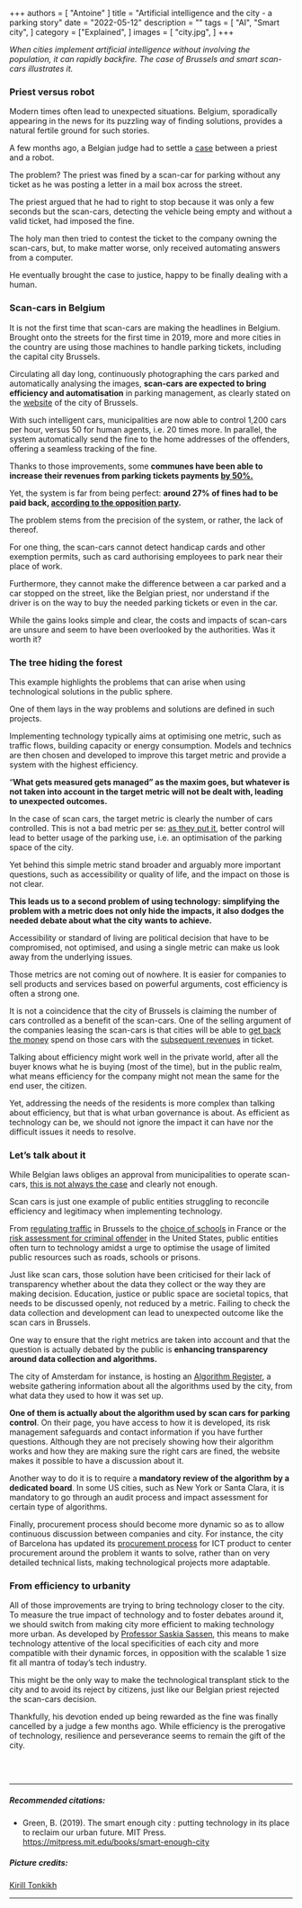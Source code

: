 +++
authors = [
    "Antoine"
]
title = "Artificial intelligence and the city - a parking story"
date = "2022-05-12"
description = ""
tags = [ "AI", "Smart city",
]
category = ["Explained", ]
images = [
    "city.jpg",
]
+++

*When cities implement artificial intelligence without involving the population, it can rapidly backfire. The case of Brussels and smart scan-cars illustrates it.*

### Priest versus robot

Modern times often lead to unexpected situations. Belgium, sporadically appearing in the news for its puzzling way of finding solutions, provides a natural fertile ground for such stories.

A few months ago, a Belgian judge had to settle a [case](https://www.sudinfo.be/id432574/article/2021-12-09/bientot-cela-ira-devant-la-justice-et-jen-suis-ravi-gregorio-un-pretre-belge-eu) between a priest and a robot. 

The problem? The priest was fined by a scan-car for parking without any ticket as he was posting a letter in a mail box across the street. 

The priest argued that he had to right to stop because it was only a few seconds but the scan-cars, detecting the vehicle being empty and without a valid ticket, had imposed the fine. 

The holy man then tried to contest the ticket to the company owning the scan-cars, but, to make matter worse, only received automating answers from a computer. 

He eventually brought the case to justice, happy to be finally dealing with a human.

### Scan-cars in Belgium

It is not the first time that scan-cars are making the headlines in Belgium. Brought onto the streets for the first time in 2019, more and more cities in the country are using those machines to handle parking tickets, including the capital city Brussels. 

Circulating all day long, continuously photographing the cars parked and automatically analysing the images, **scan-cars are expected to bring efficiency and automatisation** in parking management, as clearly stated on the [website](https://www.bruxelles.be/scanauto) of the city of Brussels. 

With such intelligent cars, municipalities are now able to control 1,200 cars per hour, versus 50 for human agents, i.e. 20 times more. In parallel, the system automatically send the fine to the home addresses of the offenders, offering a seamless tracking of the fine.

Thanks to those improvements, some **communes have been able to increase their revenues from parking tickets payments [by 50%.](https://bx1.be/categories/news/stationnement-le-mr-veut-un-moratoire-sur-le-controle-par-scan-cars/)**

Yet, the system is far from being perfect: **around 27% of fines had to be paid back, [according to the opposition party](https://bx1.be/categories/news/stationnement-le-mr-veut-un-moratoire-sur-le-controle-par-scan-cars/).** 

The problem stems from the precision of the system, or rather, the lack of thereof. 

For one thing, the scan-cars cannot detect handicap cards and other exemption permits, such as card authorising employees to park near their place of work.

Furthermore, they cannot make the difference between a car parked and a car stopped on the street, like the Belgian priest, nor understand if the driver is on the way to buy the needed parking tickets or even in the car.

While the gains looks simple and clear, the costs and impacts of scan-cars are unsure and seem to have been overlooked by the authorities. Was it worth it?

### The tree hiding the forest
This example highlights the problems that can arise when using technological solutions in the public sphere. 

One of them lays in the way problems and solutions are defined in such projects. 

Implementing technology typically aims at optimising one metric, such as traffic flows, building capacity or energy consumption. Models and technics are then chosen and developed to improve this target metric and provide a system with the highest efficiency.

“**What gets measured gets managed” as the maxim goes, but whatever is not taken into account in the target metric will not be dealt with, leading to unexpected outcomes.**

In the case of scan cars, the target metric is clearly the number of cars controlled. This is not a bad metric per se: [as they put it](https://www.bruxelles.be/scanauto), better control will lead to better usage of the parking use, i.e. an optimisation of the parking space of the city.

Yet behind this simple metric stand broader and arguably more important questions, such as accessibility or quality of life, and the impact on those is not clear. 

**This leads us to a second problem of using technology: simplifying the problem with a metric does not only hide the impacts, it also dodges the needed debate about what the city wants to achieve.**

Accessibility or standard of living are political decision that have to be compromised, not optimised, and using a single metric can make us look away from the underlying issues.

Those metrics are not coming out of nowhere. It is easier for companies to sell products and services based on powerful arguments, cost efficiency is often a strong one.

It is not a coincidence that the city of Brussels is claiming the number of cars controlled as a benefit of the scan-cars. One of the selling argument of the companies leasing the scan-cars is that cities will be able to [get back the money](https://www.dhnet.be/regions/bruxelles/stationnement-bruxelles-lance-deux-voitures-capables-de-scanner-36-000-vehicules-par-jour-5b055b57553291b801359497#:~:text=DH%20Les%20Sports%2B-,Stationnement%20%3A%20Bruxelles%20lance%20deux%20voitures%20capables,scanner%2036.000%20v%C3%A9hicules%20par%20jour!&text=Ces%20deux%20scan%2Dcars%20commenceront,de%20la%20Ville%20de%20Bruxelles.) spend on those cars with the [subsequent revenues](https://www.rtbf.be/article/investigation-sur-les-scan-car-jackpot-pour-les-communes-10864495) in ticket. 

Talking about efficiency might work well in the private world, after all the buyer knows what he is buying (most of the time), but in the public realm, what means efficiency for the company might not mean the same for the end user, the citizen. 

Yet, addressing the needs of the residents is more complex than talking about efficiency, but that is what urban governance is about. As efficient as technology can be, we should not ignore the impact it can have nor the difficult issues it needs to resolve.

### Let’s talk about it

While Belgian laws obliges an approval from municipalities to operate scan-cars, [this is not always the case](https://www.lesoir.be/438665/article/2022-04-27/schaerbeek-la-scan-car-roule-depuis-deux-ans-sans-lavis-du-conseil-communal) and clearly not enough.

Scan cars is just one example of public entities struggling to reconcile efficiency and legitimacy when implementing technology. 

From [regulating traffic](https://www.brusselstimes.com/brussels/105236/belgium-speeds-up-traffic-lights-due-empty-roads) in Brussels to the [choice of schools](https://celsalab.fr/2021/06/01/parcoursup-le-probleme-nest-pas-qualgorithmique-il-est-aussi-politique/#:~:text=2021%20par%20celsalab-,Parcoursup%20%3A%20%C2%AB%20Le%20probl%C3%A8me%20n'est%20pas%20qu'algorithmique,tomber%20jeudi%2027%20mai%202021.) in France or the [risk assessment for criminal offender](https://www.technologyreview.com/2019/01/21/137783/algorithms-criminal-justice-ai/) in the United States, public entities often turn to technology amidst a urge to optimise the usage of limited public resources such as roads, schools or prisons.

Just like scan cars, those solution have been criticised for their lack of transparency whether about the data they collect or the way they are making decision. Education, justice or public space are societal topics, that needs to be discussed openly, not reduced by a metric. Failing to check the data collection and development can lead to unexpected outcome like the scan cars in Brussels. 

One way to ensure that the right metrics are taken into account and that the question is actually debated by the public is **enhancing transparency around data collection and algorithms.**

The city of Amsterdam for instance, is hosting an [Algorithm Register](https://algoritmeregister.amsterdam.nl/en/ai-register/), a website gathering information about all the algorithms used by the city, from what data they used to how it was set up. 

**One of them is actually about the algorithm used by scan cars for parking control**. On their page, you have access to how it is developed, its risk management safeguards and contact information if you have further questions. Although they are not precisely showing how their algorithm works and how they are making sure the right cars are fined, the website makes it possible to have a discussion about it. 

Another way to do it is to require a **mandatory review of the algorithm by a dedicated board**. In some US cities, such as New York or Santa Clara, it is mandatory to go through an audit process and impact assessment for certain type of algorithms. 

Finally, procurement process should become more dynamic so as to allow continuous discussion between companies and city. For instance, the city of Barcelona has updated its [procurement process](https://www.barcelona.cat/digitalstandards/en/innovative-procurement/0.1/innovating) for ICT product to center procurement around the problem it wants to solve, rather than on very detailed technical lists, making technological projects more adaptable.

### From efficiency to urbanity

All of those improvements are trying to bring technology closer to the city. To measure the true impact of technology and to foster debates around it, we should switch from making city more efficient to making technology more urban. As developed by [Professor Saskia Sassen](https://medium.com/urban-ai/urbanized-technology-f74c036e89b7), this means to make technology attentive of the local specificities of each city and more compatible with their dynamic forces, in opposition with the scalable 1 size fit all mantra of today’s tech industry.

This might be the only way to make the technological transplant stick to the city and to avoid its reject by citizens, just like our Belgian priest rejected the scan-cars decision.

Thankfully, his devotion ended up being rewarded as the fine was finally cancelled by a judge a few months ago. While efficiency is the prerogative of technology, resilience and perseverance seems to remain the gift of the city.

##### &nbsp; 
***
##### Recommended citations:
- Green, B. (2019). The smart enough city : putting technology in its place to reclaim our urban future. MIT Press. https://mitpress.mit.edu/books/smart-enough-city 

##### Picture credits:
[Kirill Tonkikh](https://unsplash.com/photos/VHMOjviPgcU)
***
